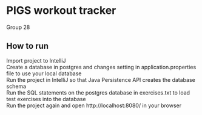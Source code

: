 # PIGS workout tracker
Group 28

## How to run
Import project to IntelliJ<br/>
Create a database in postgres and changes setting in application.properties file to use your local database<br/>
Run the project in IntelliJ so that Java Persistence API creates the database schema <br/>
Run the SQL statements on the postgres database in exercises.txt to load test exercises into the database<br/>
Run the project again and open http://localhost:8080/ in your browser

